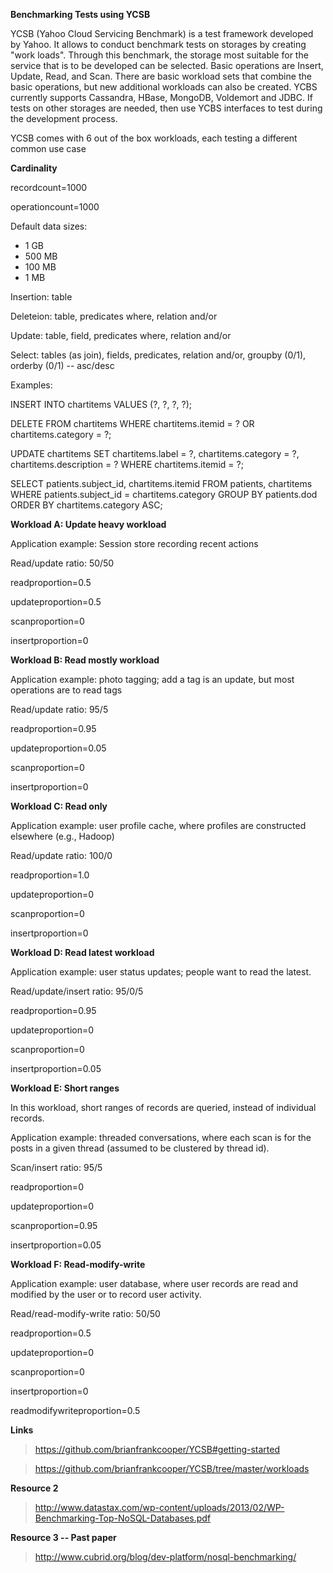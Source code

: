 **Benchmarking Tests using YCSB**

YCSB (Yahoo Cloud Servicing Benchmark) is a test framework developed by Yahoo. It allows to conduct benchmark tests on storages by creating "work loads". Through this benchmark, the storage most suitable for the service that is to be developed can be selected.
Basic operations are Insert, Update, Read, and Scan. There are basic workload sets that combine the basic operations, but new additional workloads can also be created.
YCBS currently supports Cassandra, HBase, MongoDB, Voldemort and JDBC. If tests on other storages are needed, then use YCBS interfaces to test during the development process.

YCSB comes with 6 out of the box workloads, each testing a different common use case

**Cardinality**

recordcount=1000

operationcount=1000

Default data sizes: 

* 1 GB
* 500 MB
* 100 MB
* 1 MB

Insertion: table

Deleteion: table, predicates where, relation and/or

Update: table, field, predicates where, relation and/or

Select: tables (as join), fields, predicates, relation and/or, groupby (0/1), orderby (0/1) -- asc/desc

Examples:

INSERT INTO chartitems VALUES (?, ?, ?, ?);

DELETE FROM chartitems WHERE chartitems.itemid = ? OR chartitems.category = ?;

UPDATE chartitems SET chartitems.label = ?, chartitems.category = ?, chartitems.description = ? WHERE chartitems.itemid = ?;

SELECT patients.subject_id, chartitems.itemid FROM patients, chartitems WHERE patients.subject_id = chartitems.category GROUP BY patients.dod ORDER BY chartitems.category ASC;

**Workload A: Update heavy workload**

Application example: Session store recording recent actions

Read/update ratio: 50/50

readproportion=0.5

updateproportion=0.5

scanproportion=0

insertproportion=0


**Workload B: Read mostly workload**

Application example: photo tagging; add a tag is an update, but most operations are to read tags
                        
Read/update ratio: 95/5

readproportion=0.95

updateproportion=0.05

scanproportion=0

insertproportion=0


**Workload C: Read only**

Application example: user profile cache, where profiles are constructed elsewhere (e.g., Hadoop)
                        
Read/update ratio: 100/0

readproportion=1.0

updateproportion=0

scanproportion=0

insertproportion=0


**Workload D: Read latest workload**

Application example: user status updates; people want to read the latest.

Read/update/insert ratio: 95/0/5

readproportion=0.95

updateproportion=0

scanproportion=0

insertproportion=0.05


**Workload E: Short ranges**

In this workload, short ranges of records are queried, instead of individual records. 

Application example: threaded conversations, where each scan is for the posts in a given thread (assumed to be clustered by thread id).

Scan/insert ratio: 95/5

readproportion=0

updateproportion=0

scanproportion=0.95

insertproportion=0.05


**Workload F: Read-modify-write**

Application example: user database, where user records are read and modified by the user or to record user activity.

Read/read-modify-write ratio: 50/50

readproportion=0.5

updateproportion=0

scanproportion=0

insertproportion=0

readmodifywriteproportion=0.5

**Links**

> https://github.com/brianfrankcooper/YCSB#getting-started

> https://github.com/brianfrankcooper/YCSB/tree/master/workloads


**Resource 2**

> http://www.datastax.com/wp-content/uploads/2013/02/WP-Benchmarking-Top-NoSQL-Databases.pdf


**Resource 3 -- Past paper**

> http://www.cubrid.org/blog/dev-platform/nosql-benchmarking/
